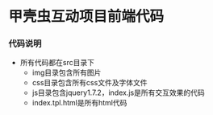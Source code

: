 # 甲壳虫互动项目前端代码

### 代码说明

+ 所有代码都在src目录下
	+ img目录包含所有图片
	+ css目录包含所有css文件及字体文件
	+ js目录包含jquery1.7.2，index.js是所有交互效果的代码
	+ index.tpl.html是所有html代码


